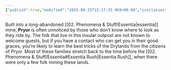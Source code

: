 ```yaml
---
{"publish":true,"modified":"2025-08-25T15:17:35.969+08:00","cssclasses":""}
---
```


Built into a long-abandoned [[02. Phenomena & Stuff/Essentia\|essentia]] mine, **Pryor** is often unnoticed by those who don’t know where to look as they ride by. The folk that live in this insular outpost are not known to welcome guests, but if you have a contact who can get you in their good graces, you’re likely to learn the best tricks of the Drylands from the citizens of Pryor. Most of these families stretch back to the time before the [[02. Phenomena & Stuff/Essentia#Essentia Rush\|Essentia Rush]], when there were only a few folk mining these lands.